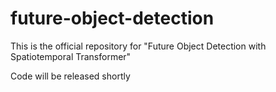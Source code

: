 # future-object-detection
This is the official repository for "Future Object Detection with Spatiotemporal Transformer"

Code will be released shortly
